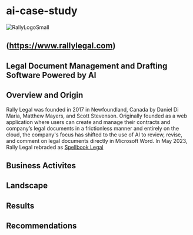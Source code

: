 # ai-case-study
![RallyLogoSmall](https://github.com/crmartella/ai-case-study/assets/147019331/a2b92857-d525-4df0-8559-0fb8254a01f7)
## (https://www.rallylegal.com)
## Legal Document Management and Drafting Software Powered by AI
## Overview and Origin
Rally Legal was founded in 2017 in Newfoundland, Canada by Daniel Di Maria, Matthew Mayers, and Scott Stevenson.  Originally founded as a web application where users can create and manage their contracts and company’s legal documents in a frictionless manner and entirely on the cloud, the company's focus has shifted to the use of AI to review, revise, and comment on legal documents directly in Microsoft Word.  In May 2023, Rally Legal rebraded as [Spellbook Legal](www.spellbook.legal)
## Business Activites
## Landscape
## Results
## Recommendations
